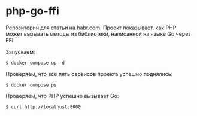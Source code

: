 # php-go-ffi
Репозиторий для статьи на habr.com. Проект показывает, как PHP может вызывать методы из библиотеки, написанной на языке Go через FFI.

Запускаем:
```
$ docker compose up -d
```
Проверяем, что все пять сервисов проекта успешно поднялись:

```
$ docker compose ps
```

Проверяем, что PHP успешно вызывает Go:

```
$ curl http://localhost:8000
```
